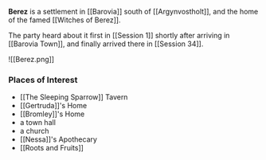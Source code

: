 **Berez** is a settlement in [[Barovia]] south of [[Argynvostholt]], and the home of the famed [[Witches of Berez]]. 

The party heard about it first in [[Session 1]] shortly after arriving in [[Barovia Town]], and finally arrived there in [[Session 34]].

![[Berez.png]]

### Places of Interest
- [[The Sleeping Sparrow]] Tavern
- [[Gertruda]]'s Home
- [[Bromley]]'s Home
- a town hall
- a church
- [[Nessa]]'s Apothecary
- [[Roots and Fruits]]